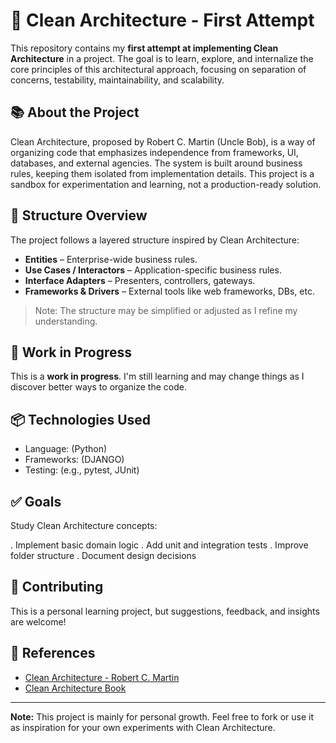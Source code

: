 # 🧱 Clean Architecture - First Attempt

This repository contains my **first attempt at implementing Clean Architecture** in a project. 
The goal is to learn, explore, and internalize the core principles of this architectural approach, focusing on separation 
of concerns, testability, maintainability, and scalability.

## 📚 About the Project

Clean Architecture, proposed by Robert C. Martin (Uncle Bob), is a way of organizing code that emphasizes 
independence from frameworks, UI, databases, and external agencies. 
The system is built around business rules, keeping them isolated from implementation details.
This project is a sandbox for experimentation and learning, not a production-ready solution.

## 🧩 Structure Overview

The project follows a layered structure inspired by Clean Architecture:

- **Entities** – Enterprise-wide business rules.
- **Use Cases / Interactors** – Application-specific business rules.
- **Interface Adapters** – Presenters, controllers, gateways.
- **Frameworks & Drivers** – External tools like web frameworks, DBs, etc.

> Note: The structure may be simplified or adjusted as I refine my understanding.

## 🚧 Work in Progress

This is a **work in progress**. I'm still learning and may change things as I discover better ways to organize the code.

## 📦 Technologies Used

- Language: (Python)
- Frameworks: (DJANGO)
- Testing: (e.g., pytest, JUnit)

## ✅ Goals

Study Clean Architecture concepts:

. Implement basic domain logic
. Add unit and integration tests
. Improve folder structure
. Document design decisions

## 🤝 Contributing

This is a personal learning project, but suggestions, feedback, and insights are welcome!

## 📖 References

- [Clean Architecture - Robert C. Martin](https://8thlight.com/blog/uncle-bob/2012/08/13/the-clean-architecture.html)
- [Clean Architecture Book](https://www.amazon.com/Clean-Architecture-Craftsmans-Software-Structure/dp/0134494164)

---

**Note:** This project is mainly for personal growth. Feel free to fork or use it as inspiration for your own experiments with Clean Architecture.
